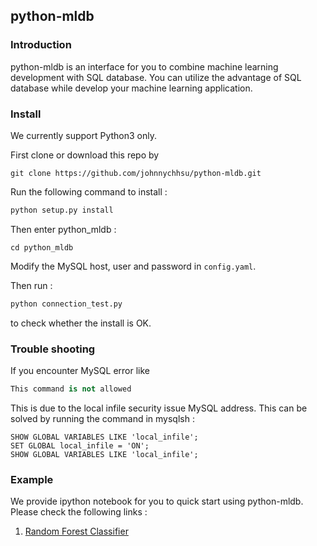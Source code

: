 ## python-mldb

### Introduction
python-mldb is an interface for you to combine machine learning development with SQL database.
You can utilize the advantage of SQL database while develop your machine learning application.

### Install
We currently support Python3 only.

First clone or download this repo by
```commandline
git clone https://github.com/johnnychhsu/python-mldb.git
``` 

Run the following command to install :
```python
python setup.py install
```
Then enter python_mldb : 
```commandline
cd python_mldb
```
Modify the MySQL host, user and password in `config.yaml`.

Then run :
```python
python connection_test.py
```
to check whether the install is OK.

### Trouble shooting
If you encounter MySQL error like
```sql
This command is not allowed
```
This is due to the local infile security issue MySQL address.
This can be solved by running the command in mysqlsh :  
```mysql-sql
SHOW GLOBAL VARIABLES LIKE 'local_infile';
SET GLOBAL local_infile = 'ON';
SHOW GLOBAL VARIABLES LIKE 'local_infile';
```


### Example
We provide ipython notebook for you to quick start using python-mldb.
Please check the following links :
1. [Random Forest Classifier](https://github.com/johnnychhsu/python-mldb/blob/master/Example/mldb_example.ipynb)
